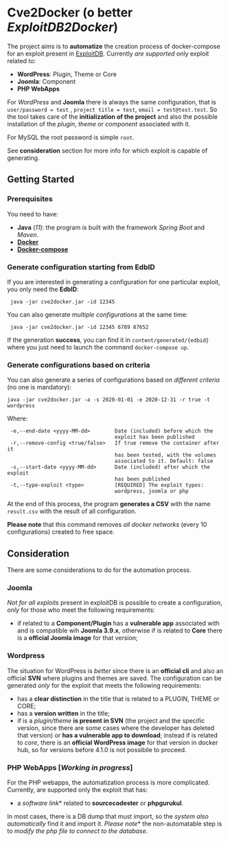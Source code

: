 # Cve2Docker (o better *ExploitDB2Docker*)

The project aims is to **automatize** the creation process of docker-compose for an exploit present
in [ExploitDB](https://www.exploit-db.com). Currently *are supported* only exploit related to:

- **WordPress**: Plugin, Theme or Core
- **Joomla**: Component
- **PHP WebApps**

For *WordPress* and **Joomla** there is always the same configuration, that is  ```user/password = test```
, ```project title = test```, ```email = test@test.test```. So the tool takes care of the **initialization of the
project** and also the possible installation of the *plugin*, *theme* or *component* associated with it.

For MySQL the root password is simple ```root```.

See **consideration** section for more info for which exploit is capable of generating.

## Getting Started

### Prerequisites

You need to have:

- **Java** (*11*): the program is built with the framework *Spring Boot* and *Maven*.
- [**Docker**](https://docs.docker.com/engine/)
- [**Docker-compose**](https://docs.docker.com/compose/)

### Generate configuration starting from EdbID

If you are interested in generating a configuration for one particular exploit, you only need the **EdbID**:

```
 java -jar cve2docker.jar -id 12345 
```

You can also generate *multiple configurations* at the same time:

```
 java -jar cve2docker.jar -id 12345 6789 87652
```

If the generation **success**, you can find it in `content/generated/{edbid}`
where you just need to launch the command `docker-compose up`.

### Generate configurations based on criteria

You can also generate a series of configurations based on *different criteria* (no one is mandatory):

``` 
java -jar cve2docker.jar -a -s 2020-01-01 -e 2020-12-31 -r true -t wordpress
```

Where:
```
 -e,--end-date <yyyy-MM-dd>        Date (included) before which the
                                   exploit has been published
 -r,--remove-config <true/false>   If true remove the container after it
                                   has been tested, with the volumes
                                   associated to it. Default: false
 -s,--start-date <yyyy-MM-dd>      Date (included) after which the exploit
                                   has been published
 -t,--type-exploit <type>          [REQUIRED] The exploit types:
                                   wordpress, joomla or php
```
At the end of this process, the program **generates a CSV** with the name `result.csv` with the result of all
configuration.

**Please note** that this command removes *all docker networks* (every 10 configurations) created to free space.

## Consideration

There are some considerations to do for the automation process.

### Joomla

*Not for all exploits* present in exploitDB is possible to create a configuration, *only* for those who meet the
following requirements:

- if related to a **Component/Plugin** has a **vulnerable app** associated with and is compatible wih **Joomla 3.9.x**,
  otherwise if is related to **Core** there is a **official Joomla image** for that version;

### Wordpress

The situation for WordPress is *better* since there is an **official cli** and also an official **SVN** where plugins
and themes are saved. The configuration can be generated *only* for the exploit that meets the following requirements:

- has a **clear distinction** in the title that is related to a PLUGIN, THEME or CORE;
- has a **version written** in the title;
- if is a *plugin/theme* **is present in SVN** (the project and the specific version, since there are some cases where
  the developer has deleted that version) or **has a vulnerable app to download**; instead if is related to *core*,
  there is an **official WordPress image** for that version in docker hub, so for versions before 4.1.0 is not possibile
  to proceed.

### PHP WebApps [*Working in progress*]

For the PHP webapps, the automatization process is more complicated. Currently, are supported only the exploit that has:

- a *software link** related to **sourcecodester** or **phpgurukul**.

In most cases, there is a DB dump that must import, so the *system also automatically* find it and import it. *Please
note** the non-automatable step is to *modify the php file to connect to the database*.

